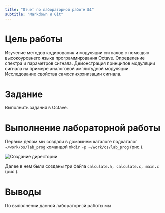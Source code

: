 ```yaml
---
title: "Отчет по лабораторной работе №1"
subtitle: "Markdown и Git"
---
```


# Цель работы

Изучение методов кодирования и модуляции сигналов с помощью высокоуровнего
языка программирования Octave. Определение спектра и параметров сигнала. 
Демонстрация принципов модуляции сигнала на примере аналоговой амплитудной модуляции. 
Исследование свойства самосинхронизации сигнала.

# Задание

Выполнить задания в Octave.

# Выполнение лабораторной работы

Первым делом мы создали в домашнем каталоге подкаталог `~/work/os/lab_prog` командой `mkdir -p ~/work/os/lab_prog` (рис.).

![Создание директории](image/s-1653913144.png)

Далее в нем были созданы три файла `calculate.h, calculate.c, main.c` (рис.).

# Выводы

По выполнении данной лабораторной работы мы
